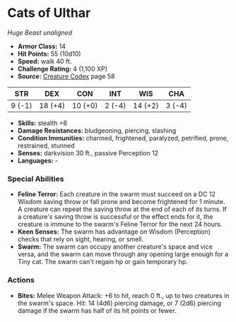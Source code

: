 # Cats of Ulthar

*Huge* *Beast* *unaligned*

- **Armor Class:** 14
- **Hit Points:** 55 (10d10)
- **Speed:** walk 40 ft.
- **Challenge Rating:** 4 (1,100 XP)
- **Source:** [Creature Codex](https://koboldpress.com/kpstore/product/creature-codex-for-5th-edition-dnd) page 58

| STR | DEX | CON | INT | WIS | CHA |
| --- | --- | --- | --- | --- | --- |
| 9 (-1) | 18 (+4) | 10 (+0) | 2 (-4) | 14 (+2) | 3 (-4) |

- **Skills:** stealth +6
- **Damage Resistances:** bludgeoning, piercing, slashing
- **Condition Immunities:** charmed, frightened, paralyzed, petrified, prone, restrained, stunned
- **Senses:** darkvision 30 ft., passive Perception 12
- **Languages:** -
### Special Abilities
- **Feline Terror:** Each creature in the swarm must succeed on a DC 12 Wisdom saving throw or fall prone and become frightened for 1 minute. A creature can repeat the saving throw at the end of each of its turns. If a creature's saving throw is successful or the effect ends for it, the creature is immune to the swarm's Feline Terror for the next 24 hours.
- **Keen Senses:** The swarm has advantage on Wisdom (Perception) checks that rely on sight, hearing, or smell.
- **Swarm:** The swarm can occupy another creature's space and vice versa, and the swarm can move through any opening large enough for a Tiny cat. The swarm can't regain hp or gain temporary hp.
### Actions
- **Bites:** Melee Weapon Attack: +6 to hit, reach 0 ft., up to two creatures in the swarm's space. Hit: 14 (4d6) piercing damage, or 7 (2d6) piercing damage if the swarm has half of its hit points or fewer.


